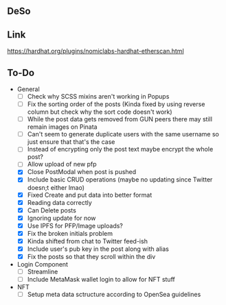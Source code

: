 ## DeSo
## Link
https://hardhat.org/plugins/nomiclabs-hardhat-etherscan.html
## To-Do
* General
    - [ ] Check why SCSS mixins aren't working in Popups
    - [ ] Fix the sorting order of the posts (Kinda fixed by using reverse column but check why the sort code doesn't work)
    - [ ] While the post data gets removed from GUN peers there may still remain images on Pinata
    - [ ] Can't seem to generate duplicate users with the same username so just ensure that that's the case
    - [ ] Instead of encrypting only the post text maybe encrypt the whole post?
    - [ ] Allow upload of new pfp
    - [x] Close PostModal when post is pushed
    - [x] Include basic CRUD operations (maybe no updating since Twitter doesn;t either lmao) 
    - [x] Fixed Create and put data into better format
    - [x] Reading data correctly
    - [x] Can Delete posts
    - [x] Ignoring update for now
    - [x] Use IPFS for PFP/Image uploads?
    - [x] Fix the broken initials problem
    - [x] Kinda shifted from chat to Twitter feed-ish
    - [x] Include user's pub key in the post along with alias
    - [x] Fix the posts so that they scroll within the div
* Login Component
    - [ ] Streamline
    - [ ] Include MetaMask wallet login to allow for NFT stuff
* NFT
	- [ ] Setup meta data sctructure according to OpenSea guidelines